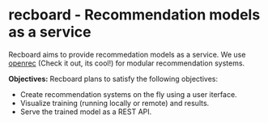 # recboard - Recommendation models as a service

Recboard aims to provide recommedation models as a service. We use [openrec](http://openrec.ai) (Check it out, its cool!) for modular recommendation systems.

**Objectives:**
Recboard plans to satisfy the following objectives:
- Create recommendation systems on the fly using a user iterface.
- Visualize training (running locally or remote) and results.
- Serve the trained model as a REST API.



